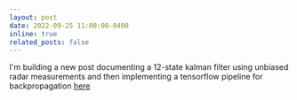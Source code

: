 ```yaml
---
layout: post
date: 2022-09-25 11:00:00-0400
inline: true
related_posts: false
---
```


I'm building a new post documenting a 12-state kalman filter
using unbiased radar measurements and then implementing a tensorflow pipeline 
for backpropagation [here](https://www.dwght.com/thoughts/2022/kalman-filter-radar-tensorflow/)

